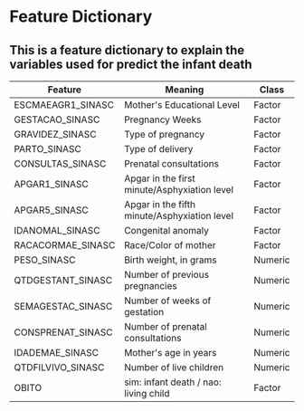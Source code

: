 # Feature Dictionary

## This is a feature dictionary to explain the variables used for predict the infant death

Feature | Meaning | Class
------------ | ------------- | -------------
ESCMAEAGR1_SINASC  | Mother's Educational Level  | Factor
GESTACAO_SINASC  | Pregnancy Weeks | Factor
GRAVIDEZ_SINASC  | Type of pregnancy | Factor
PARTO_SINASC  | Type of delivery | Factor
CONSULTAS_SINASC  | Prenatal consultations  | Factor
APGAR1_SINASC  | Apgar in the first minute/Asphyxiation level | Factor
APGAR5_SINASC  | Apgar in the fifth minute/Asphyxiation level | Factor
IDANOMAL_SINASC  | Congenital anomaly | Factor
RACACORMAE_SINASC  | Race/Color of mother | Factor
PESO_SINASC  | Birth weight, in grams | Numeric
QTDGESTANT_SINASC  | Number of previous pregnancies | Numeric
SEMAGESTAC_SINASC  | Number of weeks of gestation | Numeric
CONSPRENAT_SINASC  | Number of prenatal consultations | Numeric
IDADEMAE_SINASC  | Mother's age in years | Numeric
QTDFILVIVO_SINASC  | Number of live children | Numeric
OBITO | sim: infant death / nao: living child | Factor